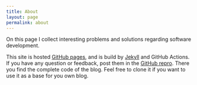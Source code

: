 ```yaml
---
title: About
layout: page
permalink: about
---
```


On this page I collect interesting problems and solutions regarding software
development.

This site is hosted [GitHub pages](https://pages.github.com/), and is build by
[Jekyll](https://jekyllrb.com/) and GitHub Actions. If you have any question or
feedback, post them in the [GitHub
repro](https://github.com/pekspro/pekspro.github.io). There you find the
complete code of the blog. Feel free to clone it if you want to use it as a base
for you own blog.

